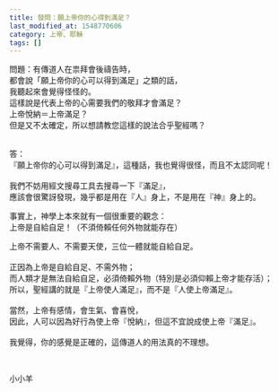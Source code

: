 ```yaml
---
title: 發問：願上帝你的心得到滿足？
last_modified_at: 1548770606
category: 上帝、耶穌
tags: []
---
```


<p>問題：有傳道人在祟拜會後禱告時，<br>
都會說「願上帝你的心可以得到滿足」之類的話，<br>
我聽起來會覺得怪怪的。<br>
這樣說是代表上帝的心需要我們的敬拜才會滿足？<br>
上帝悅納＝上帝滿足？<br>
但是又不太確定，所以想請教您這樣的說法合乎聖經嗎？</p>

<p><br>
答：<br>
『願上帝你的心可以得到滿足』，這種話，我也覺得很怪，而且不太認同呢！<br>
&nbsp;<br>
我們不妨用經文搜尋工具去搜尋一下『滿足』，<br>
應該會很驚訝發現，幾乎都是用在『人』身上，不是用在『神』身上的。</p>

<p>事實上，神學上本來就有一個很重要的觀念：<br>
上帝是自給自足！（不須倚賴任何外物就能存在）</p>

<p>上帝不需要人、不需要天使，三位一體就能自給自足。<br>
&nbsp;<br>
正因為上帝是自給自足、不需外物；<br>
而人類才是無法自給自足，必須倚賴外物（特別是必須仰賴上帝才能存活）；<br>
所以，聖經講的就是『上帝使人滿足』，而不是『人使上帝滿足』。<br>
&nbsp;<br>
當然，上帝有感情，會生氣、會喜悅，<br>
因此，人可以因為好行為使上帝『悅納』，但這不宜說成使上帝『滿足』。<br>
&nbsp;<br>
我覺得，你的感覺是正確的，這傳道人的用法真的不理想。</p>

<p>&nbsp;</p>

<p>小小羊</p>

